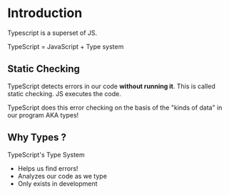 # Introduction

Typescript is a superset of JS.

TypeScript = JavaScript + Type system

## Static Checking

TypeScript detects errors in our code **without running it**. This is called static checking. JS executes the code.

TypeScript does this error checking on the basis of the "kinds of data" in our program AKA types!

## Why Types ?

TypeScript's Type System

- Helps us find errors!
- Analyzes our code as we type
- Only exists in development
